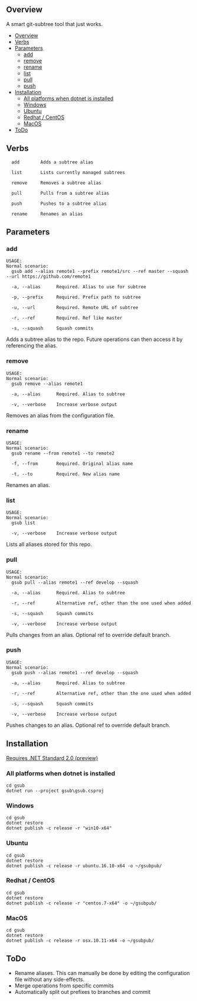 ## Overview ##

A smart git-subtree tool that just works.


<!-- TOC -->

- [Overview](#overview)
- [Verbs](#verbs)
- [Parameters](#parameters)
    - [add](#add)
    - [remove](#remove)
    - [rename](#rename)
    - [list](#list)
    - [pull](#pull)
    - [push](#push)
- [Installation](#installation)
    - [All platforms when dotnet is installed](#all-platforms-when-dotnet-is-installed)
    - [Windows](#windows)
    - [Ubuntu](#ubuntu)
    - [Redhat / CentOS](#redhat--centos)
    - [MacOS](#macos)
- [ToDo](#todo)

<!-- /TOC -->


## Verbs ##
```
  add        Adds a subtree alias

  list       Lists currently managed subtrees

  remove     Removes a subtree alias

  pull       Pulls from a subtree alias

  push       Pushes to a subtree alias

  rename     Renames an alias
```

## Parameters ##

### add ###

```
USAGE:
Normal scenario:
  gsub add --alias remote1 --prefix remote1/src --ref master --squash --url https://github.com/remote1

  -a, --alias      Required. Alias to use for subtree

  -p, --prefix     Required. Prefix path to subtree

  -u, --url        Required. Remote URL of subtree

  -r, --ref        Required. Ref like master

  -s, --squash     Squash commits
```

Adds a subtree alias to the repo. Future operations can then access it by referencing the alias.

### remove ###

```
USAGE:                                                        
Normal scenario:                                              
  gsub remove --alias remote1                                 
                                                              
  -a, --alias      Required. Alias to subtree                 
                                                              
  -v, --verbose    Increase verbose output                    

```

Removes an alias from the configuration file.

### rename ###

```
USAGE:
Normal scenario:
  gsub rename --from remote1 --to remote2

  -f, --from       Required. Original alias name

  -t, --to         Required. New alias name
```

Renames an alias.

### list ###

```
USAGE:
Normal scenario:
  gsub list

  -v, --verbose    Increase verbose output

```

Lists all aliases stored for this repo.

### pull ###

```
USAGE:
Normal scenario:
  gsub pull --alias remote1 --ref develop --squash

  -a, --alias      Required. Alias to subtree

  -r, --ref        Alternative ref, other than the one used when added

  -s, --squash     Squash commits

  -v, --verbose    Increase verbose output

```

Pulls changes from an alias. Optional ref to override default branch.

### push ###

```
USAGE:
Normal scenario:
  gsub push --alias remote1 --ref develop --squash

  -a, --alias      Required. Alias to subtree

  -r, --ref        Alternative ref, other than the one used when added

  -s, --squash     Squash commits

  -v, --verbose    Increase verbose output
```

Pushes changes to an alias. Optional ref to override default branch.

## Installation ##

[Requires .NET Standard 2.0 (preview)](https://www.microsoft.com/net/core/preview#windowscmd)

### All platforms when dotnet is installed ###

```
cd gsub
dotnet run --project gsub\gsub.csproj
```

### Windows ###

```
cd gsub
dotnet restore
dotnet publish -c release -r "win10-x64"
```

### Ubuntu ###

```
cd gsub
dotnet restore
dotnet publish -c release -r ubuntu.16.10-x64 -o ~/gsubpub/
```

### Redhat / CentOS ###

```
cd gsub
dotnet restore
dotnet publish -c release -r "centos.7-x64" -o ~/gsubpub/
```

### MacOS ###

```
cd gsub
dotnet restore
dotnet publish -c release -r osx.10.11-x64 -o ~/gsubpub/
```


## ToDo ##

  * Rename aliases. This can manually be done by editing the configuration file without any side-effects.
  * Merge operations from specific commits
  * Automatically split out prefixes to branches and commit
  

